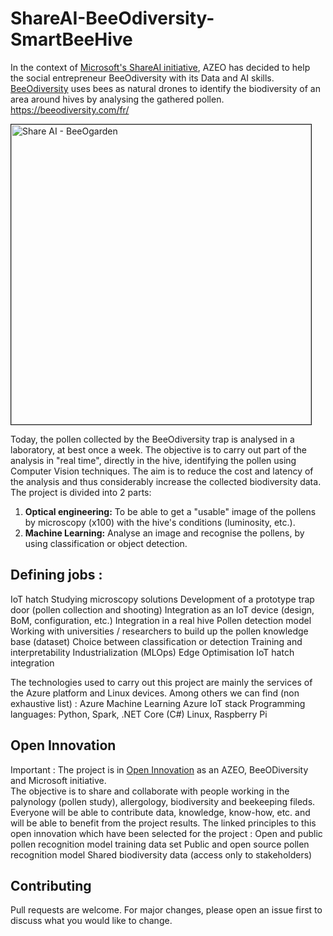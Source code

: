 # ShareAI-BeeOdiversity-SmartBeeHive
In the context of [Microsoft's ShareAI initiative](https://www.linkedin.com/pulse/lintelligence-artificielle-au-service-du-bien-commun-eneric-lopez/), AZEO has decided to help the social entrepreneur BeeOdiversity with its Data and AI skills. 
[BeeOdiversity](https://beeodiversity.com/fr/) uses bees as natural drones to identify the biodiversity of an area around hives by analysing the gathered pollen. 
https://beeodiversity.com/fr/

<a href="https://www.youtube.com/watch?v=eeQAjNgcCWo&list=PL76c2-FOuKPVSWyW3fBN-SY_Ny6zW3sit" target="_blank"><img src="https://img.youtube.com/vi/eeQAjNgcCWo/0.jpg" 
alt="Share AI - BeeOgarden" width="480" border="1" /></a>

Today, the pollen collected by the BeeOdiversity trap is analysed in a laboratory, at best once a week. 
The objective is to carry out part of the analysis in "real time", directly in the hive, identifying the pollen using Computer Vision techniques. 
The aim is to reduce the cost and latency of the analysis and thus considerably increase the collected biodiversity data. 
The project is divided into 2 parts:  
1. **Optical engineering:** To be able to get a "usable" image of the pollens by microscopy (x100) with the hive's conditions (luminosity, etc.). 
2. **Machine Learning:** Analyse an image and recognise the pollens, by using classification or object detection. 

## Defining jobs :
IoT hatch 
Studying microscopy solutions 
Development of a prototype trap door (pollen collection and shooting) 
Integration as an IoT device (design, BoM, configuration, etc.) 
Integration in a real hive 
Pollen detection model 
Working with universities / researchers to build up the pollen knowledge base (dataset) 
Choice between classification or detection 
Training and interpretability 
Industrialization (MLOps) 
Edge Optimisation 
IoT hatch integration 

The technologies used to carry out this project are mainly the services of the Azure platform and Linux devices. Among others we can find (non exhaustive list) : 
Azure Machine Learning 
Azure IoT stack 
Programming languages: Python, Spark, .NET Core (C#) 
Linux, Raspberry Pi 

## Open Innovation 
Important : The project is in [Open Innovation](https://en.wikipedia.org/wiki/Open_innovation) as an AZEO, BeeODiversity and Microsoft initiative.  
The objective is to share and collaborate with people working in the palynology (pollen study), allergology, biodiversity and beekeeping fileds. Everyone will be able to contribute data, knowledge, know-how, etc. and will be able to benefit from the project results. 
The linked principles to this open innovation which have been selected for the project : 
Open and public pollen recognition model training data set 
Public and open source pollen recognition model 
Shared biodiversity data (access only to stakeholders)

## Contributing
Pull requests are welcome. For major changes, please open an issue first to discuss what you would like to change.
